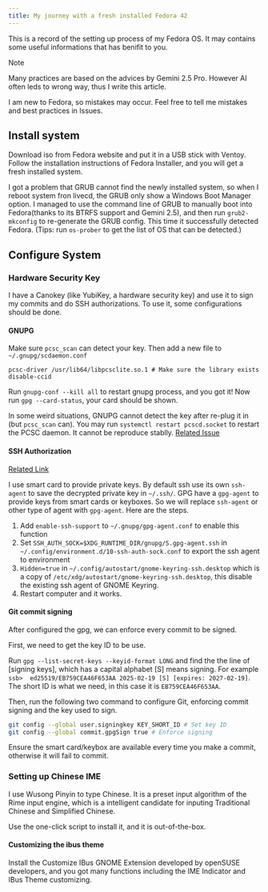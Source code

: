 ```yaml
---
title: My journey with a fresh installed Fedora 42
---
```


This is a record of the setting up process of my Fedora OS. It may contains some useful informations that has benifit to you.

<!--more-->

> [!NOTE]
> Many practices are based on the advices by Gemini 2.5 Pro. However AI often leds to wrong way, thus I write this article.

I am new to Fedora, so mistakes may occur. Feel free to tell me mistakes and best practices in Issues.

## Install system

Download iso from Fedora website and put it in a USB stick with Ventoy. Follow the installation instructions of Fedora Installer, and you will get a fresh installed system.

I got a problem that GRUB cannot find the newly installed system, so when I reboot system fron livecd, the GRUB only show a Windows Boot Manager option. I managed to use the command line of GRUB to manually boot into Fedora(thanks to its BTRFS support and Gemini 2.5), and then run `grub2-mkconfig` to re-generate the GRUB config. This time it successfully detected Fedora. (Tips: run `os-prober` to get the list of OS that can be detected.)

## Configure System

### Hardware Security Key

I have a Canokey (like YubiKey, a hardware security key) and use it to sign my commits and do SSH authorizations. To use it, some configurations should be done.

#### GNUPG

Make sure `pcsc_scan` can detect your key. Then add a new file to `~/.gnupg/scdaemon.conf`

```
pcsc-driver /usr/lib64/libpcsclite.so.1 # Make sure the library exists
disable-ccid
```

Run `gnupg-conf --kill all` to restart gnupg process, and you got it! Now run `gpg --card-status`, your card should be shown.

In some weird situations, GNUPG cannot detect the key after re-plug it in (but `pcsc_scan` can). You may run `systemctl restart pcscd.socket` to restart the PCSC daemon. It cannot be reproduce stablly. [Related Issue](https://github.com/LudovicRousseau/PCSC/issues/99)

#### SSH Authorization

[Related Link](https://discussion.fedoraproject.org/t/using-yubikey-for-ssh-always-asking-for-password-gnome/75038/4)

I use smart card to provide private keys. By default ssh use its own `ssh-agent` to save the decrypted private key in `~/.ssh/`. GPG have a `gpg-agent` to provide keys from smart cards or keyboxes. So we will replace `ssh-agent` or other type of agent with `gpg-agent`. Here are the steps.

1. Add `enable-ssh-support` to `~/.gnupg/gpg-agent.conf` to enable this function
2. Set `SSH_AUTH_SOCK=$XDG_RUNTIME_DIR/gnupg/S.gpg-agent.ssh` in `~/.config/environment.d/10-ssh-auth-sock.conf` to export the ssh agent to environment
3. `Hidden=true` in `~/.config/autostart/gnome-keyring-ssh.desktop` which is a copy of `/etc/xdg/autostart/gnome-keyring-ssh.desktop`, this disable the existing ssh agent of GNOME Keyring.
4. Restart computer and it works.

#### Git commit signing

After configured the gpg, we can enforce every commit to be signed. 

First, we need to get the key ID to be use.

Run `gpg --list-secret-keys --keyid-format LONG` and find the the line of [signing keys], which has a capital alphabet [S] means signing. For example `ssb>  ed25519/EB759CEA46F653AA 2025-02-19 [S] [expires: 2027-02-19]`. The short ID is what we need, in this case it is `EB759CEA46F653AA`.

Then, run the following two command to configure Git, enforcing commit signing and the key used to sign.

```bash
git config --global user.signingkey KEY_SHORT_ID # Set key ID
git config --global commit.gpgSign true # Enforce signing
```

Ensure the smart card/keybox are available every time you make a commit, otherwise it will fail to commit.

### Setting up Chinese IME

I use Wusong Pinyin to type Chinese. It is a preset input algorithm of the Rime input engine, which is a intelligent candidate for inputing Traditional Chinese and Simplified Chinese.

Use the one-click script to install it, and it is out-of-the-box.

#### Customizing the ibus theme

Install the Customize IBus GNOME Extension developed by openSUSE developers, and you got many functions including the IME Indicator and IBus Theme customizing.

